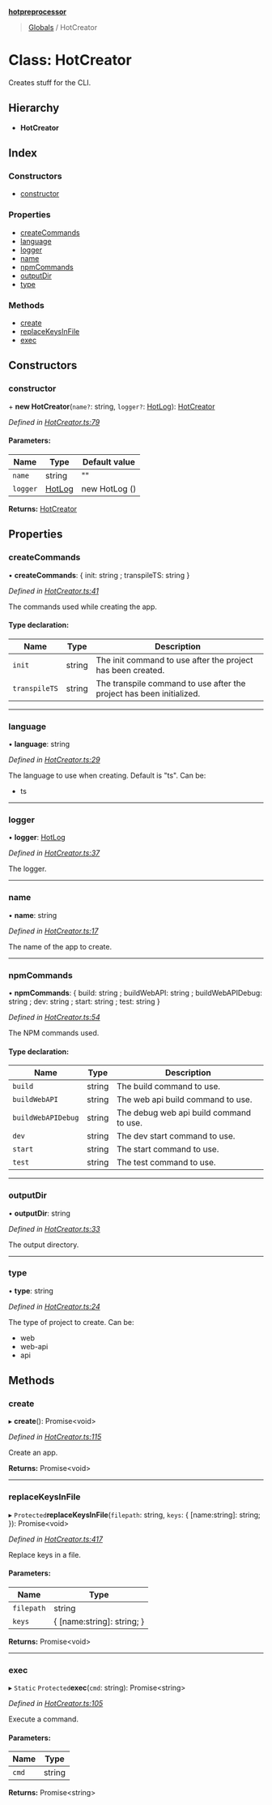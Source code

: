 **[hotpreprocessor](../README.md)**

> [Globals](../globals.md) / HotCreator

# Class: HotCreator

Creates stuff for the CLI.

## Hierarchy

* **HotCreator**

## Index

### Constructors

* [constructor](hotcreator.md#constructor)

### Properties

* [createCommands](hotcreator.md#createcommands)
* [language](hotcreator.md#language)
* [logger](hotcreator.md#logger)
* [name](hotcreator.md#name)
* [npmCommands](hotcreator.md#npmcommands)
* [outputDir](hotcreator.md#outputdir)
* [type](hotcreator.md#type)

### Methods

* [create](hotcreator.md#create)
* [replaceKeysInFile](hotcreator.md#replacekeysinfile)
* [exec](hotcreator.md#exec)

## Constructors

### constructor

\+ **new HotCreator**(`name?`: string, `logger?`: [HotLog](hotlog.md)): [HotCreator](hotcreator.md)

*Defined in [HotCreator.ts:79](https://github.com/OurFreeLight/HotPreprocessor/blob/a28393c/src/HotCreator.ts#L79)*

#### Parameters:

Name | Type | Default value |
------ | ------ | ------ |
`name` | string | "" |
`logger` | [HotLog](hotlog.md) | new HotLog () |

**Returns:** [HotCreator](hotcreator.md)

## Properties

### createCommands

•  **createCommands**: { init: string ; transpileTS: string  }

*Defined in [HotCreator.ts:41](https://github.com/OurFreeLight/HotPreprocessor/blob/a28393c/src/HotCreator.ts#L41)*

The commands used while creating the app.

#### Type declaration:

Name | Type | Description |
------ | ------ | ------ |
`init` | string | The init command to use after the project has been created. |
`transpileTS` | string | The transpile command to use after the project has been initialized. |

___

### language

•  **language**: string

*Defined in [HotCreator.ts:29](https://github.com/OurFreeLight/HotPreprocessor/blob/a28393c/src/HotCreator.ts#L29)*

The language to use when creating. Default is "ts". Can be:
* ts

___

### logger

•  **logger**: [HotLog](hotlog.md)

*Defined in [HotCreator.ts:37](https://github.com/OurFreeLight/HotPreprocessor/blob/a28393c/src/HotCreator.ts#L37)*

The logger.

___

### name

•  **name**: string

*Defined in [HotCreator.ts:17](https://github.com/OurFreeLight/HotPreprocessor/blob/a28393c/src/HotCreator.ts#L17)*

The name of the app to create.

___

### npmCommands

•  **npmCommands**: { build: string ; buildWebAPI: string ; buildWebAPIDebug: string ; dev: string ; start: string ; test: string  }

*Defined in [HotCreator.ts:54](https://github.com/OurFreeLight/HotPreprocessor/blob/a28393c/src/HotCreator.ts#L54)*

The NPM commands used.

#### Type declaration:

Name | Type | Description |
------ | ------ | ------ |
`build` | string | The build command to use. |
`buildWebAPI` | string | The web api build command to use. |
`buildWebAPIDebug` | string | The debug web api build command to use. |
`dev` | string | The dev start command to use. |
`start` | string | The start command to use. |
`test` | string | The test command to use. |

___

### outputDir

•  **outputDir**: string

*Defined in [HotCreator.ts:33](https://github.com/OurFreeLight/HotPreprocessor/blob/a28393c/src/HotCreator.ts#L33)*

The output directory.

___

### type

•  **type**: string

*Defined in [HotCreator.ts:24](https://github.com/OurFreeLight/HotPreprocessor/blob/a28393c/src/HotCreator.ts#L24)*

The type of project to create. Can be:
* web
* web-api
* api

## Methods

### create

▸ **create**(): Promise<void\>

*Defined in [HotCreator.ts:115](https://github.com/OurFreeLight/HotPreprocessor/blob/a28393c/src/HotCreator.ts#L115)*

Create an app.

**Returns:** Promise<void\>

___

### replaceKeysInFile

▸ `Protected`**replaceKeysInFile**(`filepath`: string, `keys`: { [name:string]: string;  }): Promise<void\>

*Defined in [HotCreator.ts:417](https://github.com/OurFreeLight/HotPreprocessor/blob/a28393c/src/HotCreator.ts#L417)*

Replace keys in a file.

#### Parameters:

Name | Type |
------ | ------ |
`filepath` | string |
`keys` | { [name:string]: string;  } |

**Returns:** Promise<void\>

___

### exec

▸ `Static` `Protected`**exec**(`cmd`: string): Promise<string\>

*Defined in [HotCreator.ts:105](https://github.com/OurFreeLight/HotPreprocessor/blob/a28393c/src/HotCreator.ts#L105)*

Execute a command.

#### Parameters:

Name | Type |
------ | ------ |
`cmd` | string |

**Returns:** Promise<string\>
